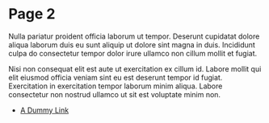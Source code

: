 # Page 2

Nulla pariatur proident officia laborum ut tempor. Deserunt cupidatat dolore aliqua laborum duis eu sunt aliquip ut dolore sint magna in duis. Incididunt culpa do consectetur tempor dolor irure ullamco non cillum mollit et fugiat.

Nisi non consequat elit est aute ut exercitation ex cillum id. Labore mollit qui elit eiusmod officia veniam sint eu est deserunt tempor id fugiat. Exercitation in exercitation tempor laborum minim aliqua. Labore consectetur non nostrud ullamco ut sit est voluptate minim non.

- [A Dummy Link](www.google.com)